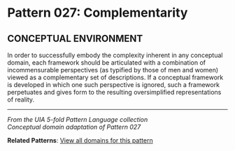 # Pattern 027: Complementarity

## CONCEPTUAL ENVIRONMENT

In order to successfully embody the complexity inherent in any conceptual domain, each framework should be articulated with a combination of incommensurable perspectives (as typified by those of men and women) viewed as a complementary set of descriptions. If a conceptual framework is developed in which one such perspective is ignored, such a framework perpetuates and gives form to the resulting oversimplified representations of reality.

---

*From the UIA 5-fold Pattern Language collection*  
*Conceptual domain adaptation of Pattern 027*

**Related Patterns**: [View all domains for this pattern](../../UIA/md/T027%20Complementarity.md)
